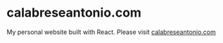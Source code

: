 # calabreseantonio.com
My personal website built with React.
Please visit <a href="https://calabreseantonio.com" rel="me noopener">calabreseantonio.com</a>
